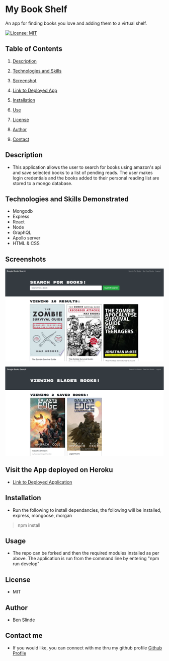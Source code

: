 # My Book Shelf
An app for finding books you love and adding them to a virtual shelf.

[![License: MIT](https://img.shields.io/badge/License-MIT-yellow.svg)](https://opensource.org/licenses/MIT)


## Table of Contents

1. [Description](#description)

1. [Technologies and Skills](#technologies)

1. [Screenshot](#screenshot)

1. [Link to Deployed App](#sample)

1. [Installation](#installation)

1. [Use](#usage)

1. [License](#license)

1. [Author](#author)

1. [Contact](#contact)


## <a id="description"></a>Description

* This application allows the user to search for books using amazon's api and save selected books to a list of pending reads.  The user makes login credentials and the books added to their personal reading list are stored to a mongo database.

## <a id="technologies"></a>Technologies and Skills Demonstrated

* Mongodb
* Express
* React
* Node
* GraphQL
* Apollo server
* HTML & CSS

## <a id="screenshot"></a>Screenshots

![Screenshot of App in use](./client/public/assets/images/BSSS1.png)

![Screenshot of App in use](./client/public/assets/images/BSSS2.png)

## <a id="sample"></a>Visit the App deployed on Heroku

* [Link to Deployed Application](https://stark-reaches-88697.herokuapp.com/)

## <a id="installation"></a>Installation

* Run the following to install dependancies, the following will be installed, express, mongoose, morgan

> npm install

## <a id="usage"></a>Usage

* The repo can be forked and then the required modules installed as per above.  The application is run from the command line by entering "npm run develop"

## <a id="license"></a>License

- MIT

## <a id="author"></a>Author

* Ben Slinde

## <a id="contact"></a>Contact me

* If you would like, you can connect with me thru my github profile [Github Profile](https://github.com/stevenslade)
